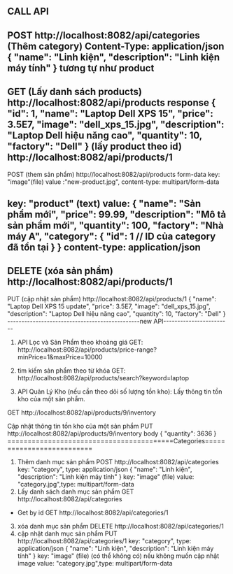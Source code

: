 CALL API
------------------
POST http://localhost:8082/api/categories (Thêm category) 
Content-Type: application/json
{
"name": "Linh kiện",
"description": "Linh kiện máy tính"
}
tương tự như product
--------------
GET (Lấy danh sách products)
http://localhost:8082/api/products
response
{
"id": 1,
"name": "Laptop Dell XPS 15",
"price": 3.5E7,
"image": "dell_xps_15.jpg",
"description": "Laptop Dell hiệu năng cao",
"quantity": 10,
"factory": "Dell"
}
(lấy product theo id)
http://localhost:8082/api/products/1
----------------------------------------
POST (them sản phẩm)
http://localhost:8082/api/products
form-data
key: "image"(file)
value :"new-product.jpg",
content-type: multipart/form-data

key: "product" (text)
value: 
 {
"name": "Sản phẩm mới",
"price": 99.99,
"description": "Mô tả sản phẩm mới",
"quantity": 100,
"factory": "Nhà máy A",
"category": {
"id": 1 // ID của category đã tồn tại
}
}
content-type: application/json
-------------------------------
DELETE (xóa sản phẩm)
http://localhost:8082/api/products/1
---------------------------------
PUT (cập nhật sản phẩm)
http://localhost:8082/api/products/1
{
"name": "Laptop Dell XPS 15 update",
"price": 3.5E7,
"image": "dell_xps_15.jpg",
"description": "Laptop Dell hiệu năng cao",
"quantity": 10,
"factory": "Dell"
}
-----------------------------------------------new API------------------------
1. API Lọc và Sản Phẩm theo khoảng giá
   GET: 	http://localhost:8082/api/products/price-range?minPrice=1&maxPrice=10000

2. tìm kiếm sản phẩm theo từ khóa
   GET: 	http://localhost:8082/api/products/search?keyword=laptop

3. API Quản Lý Kho (nếu cần theo dõi số lượng tồn kho):
   Lấy thông tin tồn kho của một sản phẩm.

GET 	http://localhost:8082/api/products/9/inventory

Cập nhật thông tin tồn kho của một sản phẩm
PUT	http://localhost:8082/api/products/9/inventory
body
{
"quantity": 3636
}
=========================================Categories==========================
1. Thêm danh mục sản phẩm
POST http://localhost:8082/api/categories
key: "category", type: application/json
{
"name": "Linh kiện",
"description": "Linh kiện máy tính"
}
key: "image" (file)
value: "category.jpg",type: multipart/form-data
2. Lấy danh sách danh mục sản phẩm
GET http://localhost:8082/api/categories
- Get by id
GET http://localhost:8082/api/categories/1
3. xóa danh mục sản phẩm
DELETE http://localhost:8082/api/categories/1
4. cập nhật danh mục sản phẩm
PUT http://localhost:8082/api/categories/1
   key: "category", type: application/json
   {
   "name": "Linh kiện",
   "description": "Linh kiện máy tính"
   }
   key: "image" (file) (có thể không có) nếu không muốn cập nhật image
   value: "category.jpg",type: multipart/form-data
